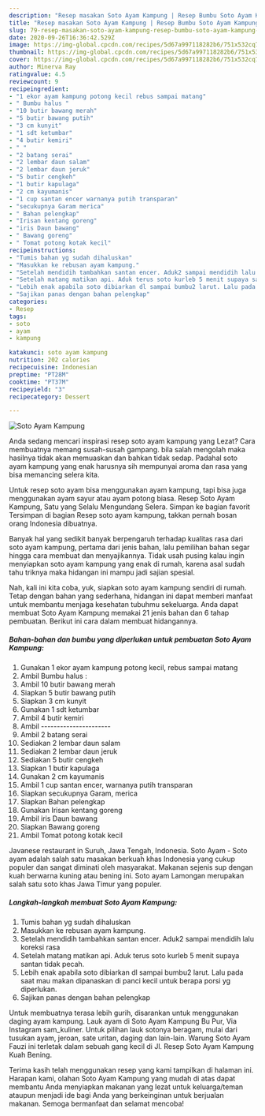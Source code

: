 ```yaml
---
description: "Resep masakan Soto Ayam Kampung | Resep Bumbu Soto Ayam Kampung Yang Bisa Manjain Lidah"
title: "Resep masakan Soto Ayam Kampung | Resep Bumbu Soto Ayam Kampung Yang Bisa Manjain Lidah"
slug: 79-resep-masakan-soto-ayam-kampung-resep-bumbu-soto-ayam-kampung-yang-bisa-manjain-lidah
date: 2020-09-26T16:36:42.529Z
image: https://img-global.cpcdn.com/recipes/5d67a997118282b6/751x532cq70/soto-ayam-kampung-foto-resep-utama.jpg
thumbnail: https://img-global.cpcdn.com/recipes/5d67a997118282b6/751x532cq70/soto-ayam-kampung-foto-resep-utama.jpg
cover: https://img-global.cpcdn.com/recipes/5d67a997118282b6/751x532cq70/soto-ayam-kampung-foto-resep-utama.jpg
author: Minerva Ray
ratingvalue: 4.5
reviewcount: 9
recipeingredient:
- "1 ekor ayam kampung potong kecil rebus sampai matang"
- " Bumbu halus "
- "10 butir bawang merah"
- "5 butir bawang putih"
- "3 cm kunyit"
- "1 sdt ketumbar"
- "4 butir kemiri"
- " "
- "2 batang serai"
- "2 lembar daun salam"
- "2 lembar daun jeruk"
- "5 butir cengkeh"
- "1 butir kapulaga"
- "2 cm kayumanis"
- "1 cup santan encer warnanya putih transparan"
- "secukupnya Garam merica"
- " Bahan pelengkap"
- "Irisan kentang goreng"
- "iris Daun bawang"
- " Bawang goreng"
- " Tomat potong kotak kecil"
recipeinstructions:
- "Tumis bahan yg sudah dihaluskan"
- "Masukkan ke rebusan ayam kampung."
- "Setelah mendidih tambahkan santan encer. Aduk2 sampai mendidih lalu koreksi rasa"
- "Setelah matang matikan api. Aduk terus soto kurleb 5 menit supaya santan tidak pecah."
- "Lebih enak apabila soto dibiarkan dl sampai bumbu2 larut. Lalu pada saat mau makan dipanaskan di panci kecil untuk berapa porsi yg diperlukan."
- "Sajikan panas dengan bahan pelengkap"
categories:
- Resep
tags:
- soto
- ayam
- kampung

katakunci: soto ayam kampung 
nutrition: 202 calories
recipecuisine: Indonesian
preptime: "PT28M"
cooktime: "PT37M"
recipeyield: "3"
recipecategory: Dessert

---
```



![Soto Ayam Kampung](https://img-global.cpcdn.com/recipes/5d67a997118282b6/751x532cq70/soto-ayam-kampung-foto-resep-utama.jpg)

Anda sedang mencari inspirasi resep soto ayam kampung yang Lezat? Cara membuatnya memang susah-susah gampang. bila salah mengolah maka hasilnya tidak akan memuaskan dan bahkan tidak sedap. Padahal soto ayam kampung yang enak harusnya sih mempunyai aroma dan rasa yang bisa memancing selera kita.

Untuk resep soto ayam bisa menggunakan ayam kampung, tapi bisa juga menggunakan ayam sayur atau ayam potong biasa. Resep Soto Ayam Kampung, Satu yang Selalu Mengundang Selera. Simpan ke bagian favorit Tersimpan di bagian Resep soto ayam kampung, takkan pernah bosan orang Indonesia dibuatnya.

Banyak hal yang sedikit banyak berpengaruh terhadap kualitas rasa dari soto ayam kampung, pertama dari jenis bahan, lalu pemilihan bahan segar hingga cara membuat dan menyajikannya. Tidak usah pusing kalau ingin menyiapkan soto ayam kampung yang enak di rumah, karena asal sudah tahu triknya maka hidangan ini mampu jadi sajian spesial.


Nah, kali ini kita coba, yuk, siapkan soto ayam kampung sendiri di rumah. Tetap dengan bahan yang sederhana, hidangan ini dapat memberi manfaat untuk membantu menjaga kesehatan tubuhmu sekeluarga. Anda dapat membuat Soto Ayam Kampung memakai 21 jenis bahan dan 6 tahap pembuatan. Berikut ini cara dalam membuat hidangannya.

<!--inarticleads1-->

##### Bahan-bahan dan bumbu yang diperlukan untuk pembuatan Soto Ayam Kampung:

1. Gunakan 1 ekor ayam kampung potong kecil, rebus sampai matang
1. Ambil  Bumbu halus :
1. Ambil 10 butir bawang merah
1. Siapkan 5 butir bawang putih
1. Siapkan 3 cm kunyit
1. Gunakan 1 sdt ketumbar
1. Ambil 4 butir kemiri
1. Ambil  ----------------------
1. Ambil 2 batang serai
1. Sediakan 2 lembar daun salam
1. Sediakan 2 lembar daun jeruk
1. Sediakan 5 butir cengkeh
1. Siapkan 1 butir kapulaga
1. Gunakan 2 cm kayumanis
1. Ambil 1 cup santan encer, warnanya putih transparan
1. Siapkan secukupnya Garam, merica
1. Siapkan  Bahan pelengkap
1. Gunakan Irisan kentang goreng
1. Ambil iris Daun bawang
1. Siapkan  Bawang goreng
1. Ambil  Tomat potong kotak kecil


Javanese restaurant in Suruh, Jawa Tengah, Indonesia. Soto Ayam - Soto ayam adalah salah satu masakan berkuah khas Indonesia yang cukup populer dan sangat diminati oleh masyarakat. Makanan sejenis sup dengan kuah berwarna kuning atau bening ini. Soto ayam Lamongan merupakan salah satu soto khas Jawa Timur yang populer. 

<!--inarticleads2-->

##### Langkah-langkah membuat Soto Ayam Kampung:

1. Tumis bahan yg sudah dihaluskan
1. Masukkan ke rebusan ayam kampung.
1. Setelah mendidih tambahkan santan encer. Aduk2 sampai mendidih lalu koreksi rasa
1. Setelah matang matikan api. Aduk terus soto kurleb 5 menit supaya santan tidak pecah.
1. Lebih enak apabila soto dibiarkan dl sampai bumbu2 larut. Lalu pada saat mau makan dipanaskan di panci kecil untuk berapa porsi yg diperlukan.
1. Sajikan panas dengan bahan pelengkap


Untuk membuatnya terasa lebih gurih, disarankan untuk menggunakan daging ayam kampung. Lauk ayam di Soto Ayam Kampung Bu Pur, Via Instagram sam_kuliner. Untuk pilihan lauk sotonya beragam, mulai dari tusukan ayam, jeroan, sate uritan, daging dan lain-lain. Warung Soto Ayam Fauzi ini terletak dalam sebuah gang kecil di Jl. Resep Soto Ayam Kampung Kuah Bening. 

Terima kasih telah menggunakan resep yang kami tampilkan di halaman ini. Harapan kami, olahan Soto Ayam Kampung yang mudah di atas dapat membantu Anda menyiapkan makanan yang lezat untuk keluarga/teman ataupun menjadi ide bagi Anda yang berkeinginan untuk berjualan makanan. Semoga bermanfaat dan selamat mencoba!
